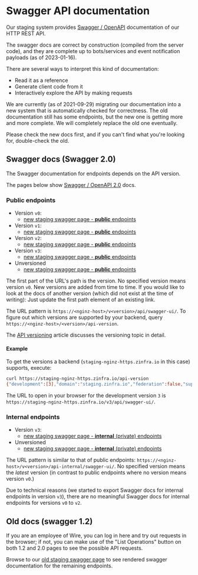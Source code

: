 # Swagger API documentation

Our staging system provides [Swagger /
OpenAPI](https://swagger.io/resources/open-api/) documentation of our HTTP REST
API.

The swagger docs are correct by construction (compiled from the server
code), and they are complete up to bots/services and event notification
payloads (as of 2023-01-16).

There are several ways to interpret this kind of documentation:

- Read it as a reference
- Generate client code from it
- Interactively explore the API by making requests

We are currently (as of 2021-09-29) migrating our documentation into a
new system that is automatically checked for correctness. The old
documentation still has some endpoints, but the new one is getting more and more complete. We will completely replace the old one eventually.

Please check the new docs first, and if you can't find what you're
looking for, double-check the old.

## Swagger docs (Swagger 2.0)

The Swagger documentation for endpoints depends on the API version.

The pages below show [Swagger / OpenAPI 2.0](https://swagger.io/specification/v2/)
docs.

### Public endpoints
- Version `v0`:
    - [new staging swagger page - **public**
    endpoints](https://staging-nginz-https.zinfra.io/api/swagger-ui/)
- Version `v1`:
    - [new staging swagger page - **public**
    endpoints](https://staging-nginz-https.zinfra.io/v1/api/swagger-ui/)
- Version `v2`:
    - [new staging swagger page - **public**
    endpoints](https://staging-nginz-https.zinfra.io/v2/api/swagger-ui/)
- Version `v3`:
    - [new staging swagger page - **public**
    endpoints](https://staging-nginz-https.zinfra.io/v3/api/swagger-ui/)
- Unversioned
    - [new staging swagger page - **public**
    endpoints](https://staging-nginz-https.zinfra.io/api/swagger-ui/)

The first part of the URL's path is the version. No specified version means
version `v0`. New versions are added from time to time. If you would like to
look at the docs of another version (which did not exist at the time of
writing): Just update the first path element of an existing link.

The URL pattern is `https://<nginz-host>/v<version>/api/swagger-ui/`. To figure
out which versions are supported by your backend, query
`https://<nginz-host>/<version>/api-version`.

The [API versioning](../../developer/developer/api-versioning.md) article
discusses the versioning topic in detail.

#### Example

To get the versions a backend (`staging-nginz-https.zinfra.io` in this case)
supports, execute:

```sh
curl https://staging-nginz-https.zinfra.io/api-version 
{"development":[3],"domain":"staging.zinfra.io","federation":false,"supported":[0,1,2]}
```

The URL to open in your browser for the development version `3` is
`https://staging-nginz-https.zinfra.io/v3/api/swagger-ui/`.

### Internal endpoints
- Version `v3`:
    - [new staging swagger page - **internal** (private)
    endpoints](https://staging-nginz-https.zinfra.io/v3/api-internal/swagger-ui/)
- Unversioned
    - [new staging swagger page - **internal** (private)
    endpoints](https://staging-nginz-https.zinfra.io/api-internal/swagger-ui/)

The URL pattern is similar to that of public endpoints:
`https://<nginz-host>/v<version>/api-internal/swagger-ui/`. No specified version
means the *latest* version (in contrast to public endpoints where no version
means version `v0`.)

Due to technical reasons (we started to export Swagger docs for internal
endpoints in version `v3`), there are no meaningful Swagger docs for internal
endpoints for versions `v0` to `v2`.

## Old docs (swagger 1.2)

If you are an employee of Wire, you can log in here and try out requests in the browser; if not, you can make use of the "List Operations" button on both 1.2 and 2.0 pages to see the possible API requests.

Browse to our [old staging swagger page](https://staging-nginz-https.zinfra.io/swagger-ui/) to see rendered swagger documentation for the remaining endpoints.

```{image} img/swagger.png
```
